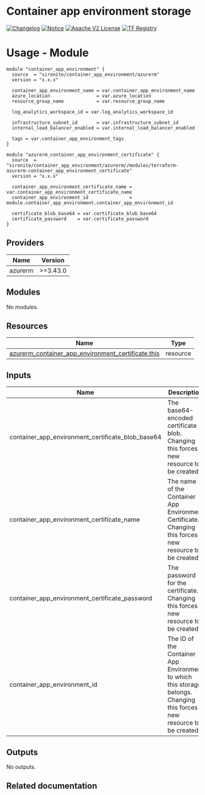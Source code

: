 <!-- BEGIN_TF_DOCS -->
 # Container app environment storage
[![Changelog](https://img.shields.io/badge/changelog-release-green.svg)](https://github.com/sironite/terraform-azurerm-container_app_environment/releases) [![Notice](https://img.shields.io/badge/notice-copyright-yellow.svg)](NOTICE) [![Apache V2 License](https://img.shields.io/badge/license-Apache%20V2-orange.svg)](LICENSE) [![TF Registry](https://img.shields.io/badge/terraform-registry-blue.svg)](https://registry.terraform.io/providers/hashicorp/azurerm/latest/docs/resources/container_app_environment_storage)

# Usage - Module

```hcl
module "container_app_environment" {
  source  = "sironite/container_app_environment/azurerm"
  version = "x.x.x"

  container_app_environment_name = var.container_app_environment_name
  azure_location                 = var.azure_location
  resource_group_name            = var.resource_group_name

  log_analytics_workspace_id = var.log_analytics_workspace_id

  infrastructure_subnet_id       = var.infrastructure_subnet_id
  internal_load_balancer_enabled = var.internal_load_balancer_enabled

  tags = var.container_app_environment_tags
}

module "azurerm_container_app_environment_certificate" {
  source  = "sironite/container_app_environment/azurerm//modules/terraform-azurerm-container_app_environment_certificate"
  version = "x.x.x"

  container_app_environment_certificate_name = var.container_app_environment_certificate_name
  container_app_environment_id               = module.container_app_environment.container_app_environment_id

  certificate_blob_base64 = var.certificate_blob_base64
  certificate_password    = var.certificate_password
}
```
## Providers

| Name | Version |
|------|---------|
| azurerm | >=3.43.0 |

## Modules

No modules.

## Resources

| Name | Type |
|------|------|
| [azurerm_container_app_environment_certificate.this](https://registry.terraform.io/providers/hashicorp/azurerm/latest/docs/resources/container_app_environment_certificate) | resource |

## Inputs

| Name | Description | Type | Required |
|------|-------------|------|:--------:|
| container\_app\_environment\_certificate\_blob\_base64 | The base64-encoded certificate blob. Changing this forces a new resource to be created. | `string` | yes |
| container\_app\_environment\_certificate\_name | The name of the Container App Environment Certificate. Changing this forces a new resource to be created. | `string` | yes |
| container\_app\_environment\_certificate\_password | The password for the certificate. Changing this forces a new resource to be created. | `string` | yes |
| container\_app\_environment\_id | The ID of the Container App Environment to which this storage belongs. Changing this forces a new resource to be created. | `string` | yes |

## Outputs

No outputs.

## Related documentation
<!-- END_TF_DOCS -->